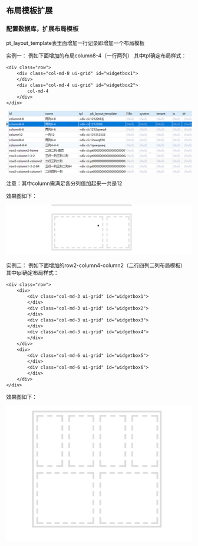 ## 布局模板扩展

### 配置数据库，扩展布局模板

pt_layout_template表里面增加一行记录即增加一个布局模板

实例一：
例如下面增加的布局column8-4（一行两列）
其中tpl确定布局样式：

	<div class="row">
		<div class="col-md-8 ui-grid" id="widgetbox1">
		</div>
		<div class="col-md-4 ui-grid" id="widgetbox2">
			col-md-4
		</div>
	</div>

![](/articles/cportal/3-/images/p-1.PNG)

注意：其中column需满足各分列值加起来一共是12

效果图如下：

![](/articles/cportal/3-/images/p-2.PNG)

实例二：
例如下面增加的row2-column4-column2（二行四列二列布局模板）
其中tpl确定布局样式：

	<div class="row">
		<div>
			<div class="col-md-3 ui-grid" id="widgetbox1">
			</div>
			<div class="col-md-3 ui-grid" id="widgetbox2">
			</div>
			<div class="col-md-3 ui-grid" id="widgetbox3">
			</div>
			<div class="col-md-3 ui-grid" id="widgetbox4">
			</div>
		</div>
		<div>
			<div class="col-md-6 ui-grid" id="widgetbox5">
			</div>
			<div class="col-md-6 ui-grid" id="widgetbox6">
			</div>
		</div>
	</div>

效果图如下：


![](/articles/cportal/3-/images/p-3.PNG)